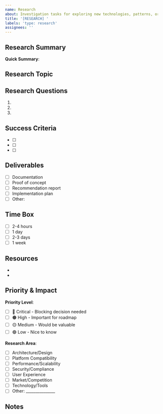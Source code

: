 ```yaml
---
name: Research
about: Investigation tasks for exploring new technologies, patterns, or solutions. Include research questions, success criteria, and deliverables.
title: '[RESEARCH] '
labels: 'type: research'
assignees: ''
---
```


## Research Summary
<!-- One-line summary for project board visibility -->
**Quick Summary**: 

## Research Topic
<!-- What needs to be investigated? -->

## Research Questions
<!-- What specific questions need to be answered? -->
1. 
2. 
3. 

## Success Criteria
<!-- What constitutes a successful research outcome? -->
- [ ] 
- [ ] 
- [ ] 

## Deliverables
<!-- What will be produced from this research? -->
- [ ] Documentation
- [ ] Proof of concept
- [ ] Recommendation report
- [ ] Implementation plan
- [ ] Other: 

## Time Box
<!-- Maximum time to spend on this research -->
- [ ] 2-4 hours
- [ ] 1 day
- [ ] 2-3 days
- [ ] 1 week

## Resources
<!-- Links, documentation, or tools that might be helpful -->
- 
- 

## Priority & Impact
<!-- Help us understand importance -->
**Priority Level**:
- [ ] 🔴 Critical - Blocking decision needed
- [ ] 🟠 High - Important for roadmap
- [ ] 🟡 Medium - Would be valuable
- [ ] 🟢 Low - Nice to know

**Research Area**:
- [ ] Architecture/Design
- [ ] Platform Compatibility
- [ ] Performance/Scalability
- [ ] Security/Compliance
- [ ] User Experience
- [ ] Market/Competition
- [ ] Technology/Tools
- [ ] Other: _______________

## Notes
<!-- Any additional context or constraints -->